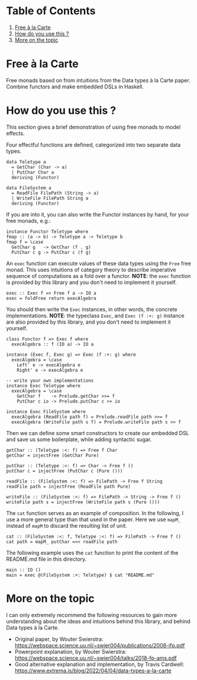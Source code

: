 
# Table of Contents

1.  [Free à la Carte](#org7848ba2)
2.  [How do you use this ?](#org7daa9b5)
3.  [More on the topic](#orgf4b2ed8)


<a id="org7848ba2"></a>

# Free à la Carte

Free monads based on  from intuitions from the Data types à la Carte paper. Combine functors and make embedded DSLs in Haskell.


<a id="org7daa9b5"></a>

# How do you use this ?

This section gives a brief demonstration of using free monads to model effects.

Four effectful functions are defined, categorized into two separate data types.

    data Teletype a
      = GetChar (Char -> a)
      | PutChar Char a
      deriving (Functor)
    
    data FileSystem a
      = ReadFile FilePath (String -> a)
      | WriteFile FilePath String a
      deriving (Functor)

If you are into it, you can also write the Functor instances by hand, for your free monads, e.g.:

    instance Functor Teletype where
    fmap :: (a -> b) -> Teletype a -> Teletype b
    fmap f = \case
      GetChar g   -> GetChar (f . g)
      PutChar c g -> PutChar c (f g)

An `exec` function can execute values of these data types using the `Free` free monad. This uses intuitions of category theory to describe imperative sequence of computations as a fold over a functor. **NOTE**: the `exec` function is provided by this library and you don't need to implement it yourself.

    exec :: Exec f => Free f a -> IO a
    exec = foldFree return execAlgebra

You should then write the `Exec` instances, in other words, the concrete implementations.
**NOTE**: the typeclass `Exec`, and `Exec (f :+: g)` instance are also provided by this library, and you don't need to implement it yourself.

    class Functor f => Exec f where
      execAlgebra :: f (IO a) -> IO a
    
    instance (Exec f, Exec g) => Exec (f :+: g) where
      execAlgebra = \case
        Left' e -> execAlgebra e
        Right' e -> execAlgebra e    
    
    -- write your own implementations 
    instance Exec Teletype where
      execAlgebra = \case
        GetChar f    -> Prelude.getChar >>= f
        PutChar c io -> Prelude.putChar c >> io
    
    instance Exec FileSystem where
      execAlgebra (ReadFile path f) = Prelude.readFile path >>= f
      execAlgebra (WriteFile path s f) = Prelude.writeFile path s >> f

Then we can define some smart constructors to create our embedded DSL and save us some boilerplate, while adding syntactic sugar.

    getChar :: (Teletype :<: f) => Free f Char
    getChar = injectFree (GetChar Pure)
    
    putChar :: (Teletype :<: f) => Char -> Free f ()
    putChar c = injectFree (PutChar c (Pure ()))
    
    readFile :: (FileSystem :<: f) => FilePath -> Free f String
    readFile path = injectFree (ReadFile path Pure)
    
    writeFile :: (FileSystem :<: f) => FilePath -> String -> Free f ()
    writeFile path s = injectFree (WriteFile path s (Pure ()))

The `cat` function serves as an example of composition. In the following, I use a more general type than that used in the paper. Here we use `mapM_` instead of `mapM` to discard the resulting list of unit.

    cat :: (FileSystem :<: f, Teletype :<: f) => FilePath -> Free f ()
    cat path = mapM_ putChar =<< readFile path

The following example uses the `cat` function to print the content of the README.md file in this directory.

    main :: IO ()
    main = exec @(FileSystem :+: Teletype) $ cat "README.md"


<a id="orgf4b2ed8"></a>

# More on the topic

I can only extremely recommend the following resources to gain more understanding about the ideas and intuitions behind this library, and behind Data types à la Carte.

-   Original paper, by Wouter Swierstra: <https://webspace.science.uu.nl/~swier004/publications/2008-jfp.pdf>
-   Powerpoint explanation, by Wouter Swierstra: <https://webspace.science.uu.nl/~swier004/talks/2018-fp-ams.pdf>
-   Good alternative explanation and implementation, by Travis Cardwell: <https://www.extrema.is/blog/2022/04/04/data-types-a-la-carte>

